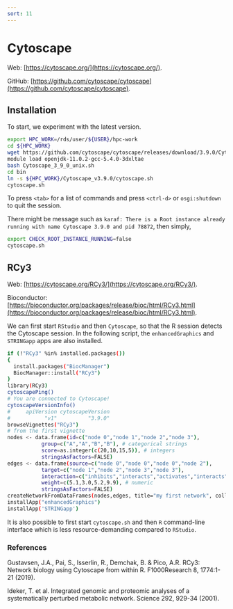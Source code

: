 ```yaml
---
sort: 11
---
```


# Cytoscape

Web: [https://cytoscape.org/](https://cytoscape.org/).

GitHub: [https://github.com/cytoscape/cytoscape](https://github.com/cytoscape/cytoscape).

## Installation

To start, we experiment with the latest version.

```bash
export HPC_WORK=/rds/user/${USER}/hpc-work
cd ${HPC_WORK}
wget https://github.com/cytoscape/cytoscape/releases/download/3.9.0/Cytoscape_3_9_0_unix.sh
module load openjdk-11.0.2-gcc-5.4.0-3dxltae
bash Cytoscape_3_9_0_unix.sh
cd bin
ln -s ${HPC_WORK}/Cytoscape_v3.9.0/cytoscape.sh
cytoscape.sh
```

To press `<tab>` for a list of commands and press `<ctrl-d>` or `osgi:shutdown` to quit the session.

There might be message such as `karaf: There is a Root instance already running with name Cytoscape 3.9.0 and pid 78872`, then simply,

```bash
export CHECK_ROOT_INSTANCE_RUNNING=false
cytoscape.sh
```

## RCy3

Web: [https://cytoscape.org/RCy3/](https://cytoscape.org/RCy3/).

Bioconductor: [https://bioconductor.org/packages/release/bioc/html/RCy3.html](https://bioconductor.org/packages/release/bioc/html/RCy3.html).

We can first start `RStudio` and then `Cytoscape`, so that the R session detects the Cytoscape session. In the following script, the `enhancedGraphics` and `STRINGapp` apps are also installed.

```bash
if (!"RCy3" %in% installed.packages())
{
  install.packages("BiocManager")
  BiocManager::install("RCy3")
}
library(RCy3)
cytoscapePing()
# You are connected to Cytoscape!
cytoscapeVersionInfo()
#     apiVersion cytoscapeVersion
#           "v1"          "3.9.0"
browseVignettes("RCy3")
# from the first vignette
nodes <- data.frame(id=c("node 0","node 1","node 2","node 3"),
           group=c("A","A","B","B"), # categorical strings
           score=as.integer(c(20,10,15,5)), # integers
           stringsAsFactors=FALSE)
edges <- data.frame(source=c("node 0","node 0","node 0","node 2"),
           target=c("node 1","node 2","node 3","node 3"),
           interaction=c("inhibits","interacts","activates","interacts"),  # optional
           weight=c(5.1,3.0,5.2,9.9), # numeric
           stringsAsFactors=FALSE)
createNetworkFromDataFrames(nodes,edges, title="my first network", collection="DataFrame Example")
installApp("enhancedGraphics")
installApp('STRINGapp')
```

It is also possible to first start `cytoscape.sh` and then `R` command-line interface which is less resource-demanding compared to `RStudio`.

### References

Gustavsen, J.A., Pai, S., Isserlin, R., Demchak, B. & Pico, A.R. RCy3: Network biology using Cytoscape from within R. F1000Research 8, 1774:1-21 (2019).

Ideker, T. et al. Integrated genomic and proteomic analyses of a systematically perturbed metabolic network. Science 292, 929-34 (2001).
